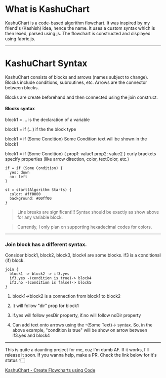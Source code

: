 # What is KashuChart

KashuChart is a code-based algorithm flowchart. It was inspired by my friend's (Kashish) idea, hence the name. It uses a custom syntax which is then lexed, parsed using js. The flowchart is constructed and displayed using fabric.js.
_______________________________________________

# KashuChart Syntax

KashuChart consists of blocks and arrows (names subject to change). Blocks include conditions, subroutines, etc. Arrows are the connector between blocks.

Blocks are create beforehand and then connected using the join construct.

#### Blocks syntax

block1 = ...
is the declaration of a variable

block1 = if (...)
if the the block type

block1 = if (Some Condition)
Some Condition text will be shown in the block1

block1 = if (Some Condition) {
  prop1: value1
  prop2: value2
}
curly brackets specify properties (like arrow direction, color, textColor, etc.)

```
if = if (Some Condition) {
  yes: down
  no: left
}

st = start(Algorithm Starts) {
  color: #ff0000
  background: #00ff00 
}
```

> Line breaks are significant!!! Syntax should be exactly as show above for any variable block.

> Currently, I only plan on supporting hexadecimal codes for colors.
_____________________________________________


### Join block has a different syntax.

Consider block1, block2, block3, block4 are some blocks. if3 is a conditional (if) block.

```
join {
  block1 -> block2 -> if3.yes
  if3.yes -(condition is true)-> block4
  if3.no -(condition is false)-> block5
}
```

1. block1->block2 is a connection from block1 to block2
2. It will follow "dir" prop for block1

3. if.yes will follow yesDir property, if.no will follow noDir property

4. Can add text onto arrows using the -(Some Text)-> syntax. So, in the above example, "condition is true" will be show on arrow between if3.yes and block4

______________________________________

This is quite a daunting project for me, cuz I'm dumb AF. If it works, I'll release it soon. If you wanna help, make a PR. Check the link below for it's status 👇🏻

[KashuChart - Create Flowcharts using Code](https://r.mtdv.me/kashuchart)